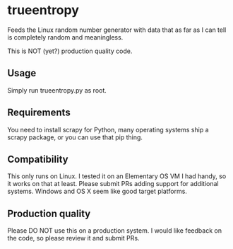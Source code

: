 # trueentropy
Feeds the Linux random number generator with data that as far as I can tell is completely random and meaningless.

This is NOT (yet?) production quality code.

## Usage
Simply run trueentropy.py as root.

## Requirements
You need to install scrapy for Python, many operating systems ship a scrapy package, or you can use that pip thing.

## Compatibility
This only runs on Linux. I tested it on an Elementary OS VM I had handy, so it works on that at least.
Please submit PRs adding support for additional systems. Windows and OS X seem like good target platforms.

## Production quality
Please DO NOT use this on a production system. I would like feedback on the code, so please review it and submit PRs.
